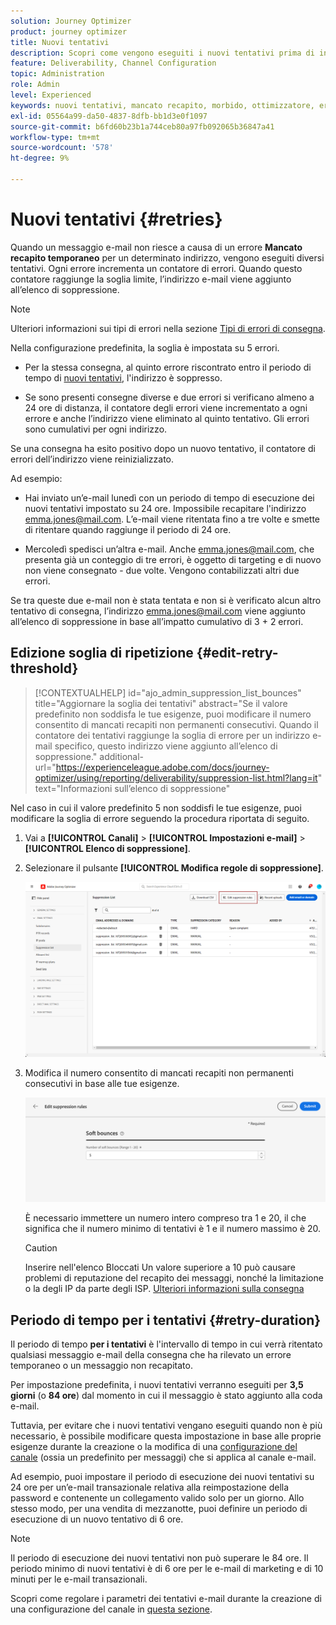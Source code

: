 ```yaml
---
solution: Journey Optimizer
product: journey optimizer
title: Nuovi tentativi
description: Scopri come vengono eseguiti i nuovi tentativi prima di inviare un indirizzo all’elenco di soppressione
feature: Deliverability, Channel Configuration
topic: Administration
role: Admin
level: Experienced
keywords: nuovi tentativi, mancato recapito, morbido, ottimizzatore, errore
exl-id: 05564a99-da50-4837-8dfb-bb1d3e0f1097
source-git-commit: b6fd60b23b1a744ceb80a97fb092065b36847a41
workflow-type: tm+mt
source-wordcount: '578'
ht-degree: 9%

---
```


# Nuovi tentativi {#retries}

Quando un messaggio e-mail non riesce a causa di un errore **Mancato recapito temporaneo** per un determinato indirizzo, vengono eseguiti diversi tentativi. Ogni errore incrementa un contatore di errori. Quando questo contatore raggiunge la soglia limite, l’indirizzo e-mail viene aggiunto all’elenco di soppressione.

>[!NOTE]
>
>Ulteriori informazioni sui tipi di errori nella sezione [Tipi di errori di consegna](../reports/suppression-list.md#delivery-failures).

Nella configurazione predefinita, la soglia è impostata su 5 errori.

* Per la stessa consegna, al quinto errore riscontrato entro il periodo di tempo di [nuovi tentativi](#retry-duration), l&#39;indirizzo è soppresso.

* Se sono presenti consegne diverse e due errori si verificano almeno a 24 ore di distanza, il contatore degli errori viene incrementato a ogni errore e anche l’indirizzo viene eliminato al quinto tentativo. Gli errori sono cumulativi per ogni indirizzo.

Se una consegna ha esito positivo dopo un nuovo tentativo, il contatore di errori dell’indirizzo viene reinizializzato.

Ad esempio:

* Hai inviato un’e-mail lunedì con un periodo di tempo di esecuzione dei nuovi tentativi impostato su 24 ore. Impossibile recapitare l&#39;indirizzo emma.jones@mail.com. L’e-mail viene ritentata fino a tre volte e smette di ritentare quando raggiunge il periodo di 24 ore.

* Mercoledì spedisci un’altra e-mail. Anche emma.jones@mail.com, che presenta già un conteggio di tre errori, è oggetto di targeting e di nuovo non viene consegnato - due volte. Vengono contabilizzati altri due errori.

Se tra queste due e-mail non è stata tentata e non si è verificato alcun altro tentativo di consegna, l’indirizzo emma.jones@mail.com viene aggiunto all’elenco di soppressione in base all’impatto cumulativo di 3 + 2 errori.

## Edizione soglia di ripetizione {#edit-retry-threshold}

>[!CONTEXTUALHELP]
>id="ajo_admin_suppression_list_bounces"
>title="Aggiornare la soglia dei tentativi"
>abstract="Se il valore predefinito non soddisfa le tue esigenze, puoi modificare il numero consentito di mancati recapiti non permanenti consecutivi. Quando il contatore dei tentativi raggiunge la soglia di errore per un indirizzo e-mail specifico, questo indirizzo viene aggiunto all’elenco di soppressione."
>additional-url="https://experienceleague.adobe.com/docs/journey-optimizer/using/reporting/deliverability/suppression-list.html?lang=it" text="Informazioni sull’elenco di soppressione"

Nel caso in cui il valore predefinito 5 non soddisfi le tue esigenze, puoi modificare la soglia di errore seguendo la procedura riportata di seguito.

1. Vai a **[!UICONTROL Canali]** > **[!UICONTROL Impostazioni e-mail]** > **[!UICONTROL Elenco di soppressione]**.

1. Selezionare il pulsante **[!UICONTROL Modifica regole di soppressione]**.

   ![](assets/suppression-list-edit-retries.png)

1. Modifica il numero consentito di mancati recapiti non permanenti consecutivi in base alle tue esigenze.

   ![](assets/suppression-list-edit-soft-bounces.png)

   È necessario immettere un numero intero compreso tra 1 e 20, il che significa che il numero minimo di tentativi è 1 e il numero massimo è 20.

   >[!CAUTION]
   >
   >Inserire nell&#39;elenco Bloccati Un valore superiore a 10 può causare problemi di reputazione del recapito dei messaggi, nonché la limitazione o la degli IP da parte degli ISP. [Ulteriori informazioni sulla consegna](../reports/deliverability.md)

## Periodo di tempo per i tentativi {#retry-duration}

Il periodo di tempo **per i tentativi** è l&#39;intervallo di tempo in cui verrà ritentato qualsiasi messaggio e-mail della consegna che ha rilevato un errore temporaneo o un messaggio non recapitato.

Per impostazione predefinita, i nuovi tentativi verranno eseguiti per **3,5 giorni** (o **84 ore**) dal momento in cui il messaggio è stato aggiunto alla coda e-mail.

Tuttavia, per evitare che i nuovi tentativi vengano eseguiti quando non è più necessario, è possibile modificare questa impostazione in base alle proprie esigenze durante la creazione o la modifica di una [configurazione del canale](channel-surfaces.md) (ossia un predefinito per messaggi) che si applica al canale e-mail.

Ad esempio, puoi impostare il periodo di esecuzione dei nuovi tentativi su 24 ore per un’e-mail transazionale relativa alla reimpostazione della password e contenente un collegamento valido solo per un giorno. Allo stesso modo, per una vendita di mezzanotte, puoi definire un periodo di esecuzione di un nuovo tentativo di 6 ore.

>[!NOTE]
>
>Il periodo di esecuzione dei nuovi tentativi non può superare le 84 ore. Il periodo minimo di nuovi tentativi è di 6 ore per le e-mail di marketing e di 10 minuti per le e-mail transazionali.

Scopri come regolare i parametri dei tentativi e-mail durante la creazione di una configurazione del canale in [questa sezione](../email/email-settings.md#email-retry).

